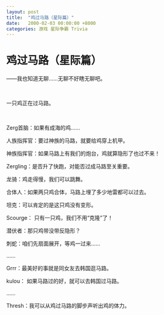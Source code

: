 ```yaml
---
layout: post
title:  "鸡过马路（星际篇）"
date:   2000-02-03 00:00:00 +8000
categories: 游戏 星际争霸 Trivia
---
```


# 鸡过马路（星际篇）

——我也知道无聊……无聊不好瞎无聊吧。

<br>

一只鸡正在过马路。

<br>

Zerg首脑：如果有成海的鸡……

人族指挥官：要过神族的马路，就要给鸡穿上机甲。

神族指挥官：如果马路上有我们的炮台，鸡就算隐形了也过不来！

Zergling：是否升了快跑，对能否过成马路至关重要。

龙骑：鸡走得慢，我们可以跳舞。

合体人：如果两只鸡合体，马路上埋了多少地雷都可以过去。

坦克：可以肯定的是这只鸡没有变形。

Scourge： 只有一只鸡，我们不用“克隆”了！

潜伏者：那只鸡带没带反隐形？

刺蛇：咱们先扇面展开，等鸡一过来……

……

Grrr：最美好的事就是同女友去韩国逛马路。

kulou： 如果马路过的好，就可以去韩国过马路。

……

Thresh：我可以从鸡过马路的脚步声听出鸡的体力。